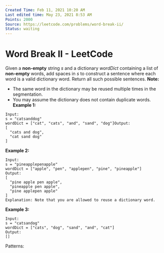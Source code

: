```yaml
---
Created Time: Feb 11, 2021 10:20 AM
Last edited time: May 23, 2021 8:53 AM
Points: 2000
Source: https://leetcode.com/problems/word-break-ii/
Status: waiting
---
```


# Word Break II - LeetCode

Given a **non-empty** string *s* and a dictionary *wordDict* containing a list of **non-empty** words, add spaces in *s* to construct a sentence where each word is a valid dictionary word. Return all such possible sentences.
**Note:**
- The same word in the dictionary may be reused multiple times in the segmentation.
- You may assume the dictionary does not contain duplicate words.
**Example 1:**
```
Input:
s = "catsanddog"
wordDict = ["cat", "cats", "and", "sand", "dog"]Output:
[
  "cats and dog",
  "cat sand dog"
]
```
**Example 2:**
```
Input:
s = "pineapplepenapple"
wordDict = ["apple", "pen", "applepen", "pine", "pineapple"]
Output:
[
  "pine apple pen apple",
  "pineapple pen apple",
  "pine applepen apple"
]
Explanation: Note that you are allowed to reuse a dictionary word.
```
**Example 3:**
```
Input:
s = "catsandog"
wordDict = ["cats", "dog", "sand", "and", "cat"]
Output:
[]
```
Patterns: 